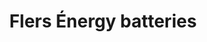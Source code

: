 ---
title: "Flers Énergy batteries"
url: /saint-georges-des-groseillers/flers-energy-batteries/
shop: réparation de voitures
---